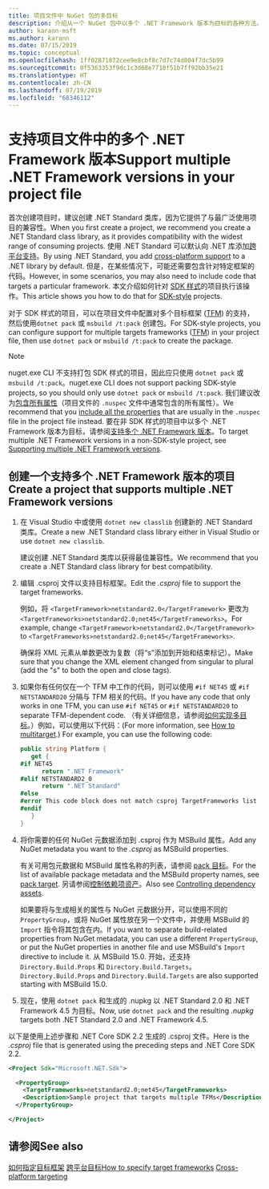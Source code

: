 ```yaml
---
title: 项目文件中 NuGet 包的多目标
description: 介绍从一个 NuGet 包中以多个 .NET Framework 版本为目标的各种方法。
author: karann-msft
ms.author: karann
ms.date: 07/15/2019
ms.topic: conceptual
ms.openlocfilehash: 1ff02871872cee9e8cbf8c7d7c74d804f7dc5b99
ms.sourcegitcommit: 0f5363353f9dc1c3d68e7718f51b7ff92bb35e21
ms.translationtype: HT
ms.contentlocale: zh-CN
ms.lasthandoff: 07/19/2019
ms.locfileid: "68346112"
---
```

# <a name="support-multiple-net-framework-versions-in-your-project-file"></a><span data-ttu-id="0d5ee-103">支持项目文件中的多个 .NET Framework 版本</span><span class="sxs-lookup"><span data-stu-id="0d5ee-103">Support multiple .NET Framework versions in your project file</span></span>

<span data-ttu-id="0d5ee-104">首次创建项目时，建议创建 .NET Standard 类库，因为它提供了与最广泛使用项目的兼容性。</span><span class="sxs-lookup"><span data-stu-id="0d5ee-104">When you first create a project, we recommend you create a .NET Standard class library, as it provides compatibility with the widest range of consuming projects.</span></span> <span data-ttu-id="0d5ee-105">使用 .NET Standard 可以默认向 .NET 库添加[跨平台支持](/dotnet/standard/library-guidance/cross-platform-targeting)。</span><span class="sxs-lookup"><span data-stu-id="0d5ee-105">By using .NET Standard, you add [cross-platform support](/dotnet/standard/library-guidance/cross-platform-targeting) to a .NET library by default.</span></span> <span data-ttu-id="0d5ee-106">但是，在某些情况下，可能还需要包含针对特定框架的代码。</span><span class="sxs-lookup"><span data-stu-id="0d5ee-106">However, in some scenarios, you may also need to include code that targets a particular framework.</span></span> <span data-ttu-id="0d5ee-107">本文介绍如何针对 [SDK 样式](../resources/check-project-format.md)的项目执行该操作。</span><span class="sxs-lookup"><span data-stu-id="0d5ee-107">This article shows you how to do that for [SDK-style](../resources/check-project-format.md) projects.</span></span>

<span data-ttu-id="0d5ee-108">对于 SDK 样式的项目，可以在项目文件中配置对多个目标框架 ([TFM](/dotnet/standard/frameworks)) 的支持，然后使用`dotnet pack` 或 `msbuild /t:pack` 创建包。</span><span class="sxs-lookup"><span data-stu-id="0d5ee-108">For SDK-style projects, you can configure support for multiple targets frameworks ([TFM](/dotnet/standard/frameworks)) in your project file, then use `dotnet pack` or `msbuild /t:pack` to create the package.</span></span>

> [!NOTE]
> <span data-ttu-id="0d5ee-109">nuget.exe CLI 不支持打包 SDK 样式的项目，因此应只使用 `dotnet pack` 或 `msbuild /t:pack`。</span><span class="sxs-lookup"><span data-stu-id="0d5ee-109">nuget.exe CLI does not support packing SDK-style projects, so you should only use `dotnet pack` or `msbuild /t:pack`.</span></span> <span data-ttu-id="0d5ee-110">我们建议改为[包含所有属性](../reference/msbuild-targets.md#pack-target)（项目文件的 `.nuspec` 文件中通常包含的所有属性）。</span><span class="sxs-lookup"><span data-stu-id="0d5ee-110">We recommend that you [include all the properties](../reference/msbuild-targets.md#pack-target) that are usually in the `.nuspec` file in the project file instead.</span></span> <span data-ttu-id="0d5ee-111">要在非 SDK 样式的项目中以多个 .NET Framework 版本为目标，请参阅[支持多个 .NET Framework 版本](supporting-multiple-target-frameworks.md)。</span><span class="sxs-lookup"><span data-stu-id="0d5ee-111">To target multiple .NET Framework versions in a non-SDK-style project, see [Supporting multiple .NET Framework versions](supporting-multiple-target-frameworks.md).</span></span>

## <a name="create-a-project-that-supports-multiple-net-framework-versions"></a><span data-ttu-id="0d5ee-112">创建一个支持多个 .NET Framework 版本的项目</span><span class="sxs-lookup"><span data-stu-id="0d5ee-112">Create a project that supports multiple .NET Framework versions</span></span>

1. <span data-ttu-id="0d5ee-113">在 Visual Studio 中或使用 `dotnet new classlib` 创建新的 .NET Standard 类库。</span><span class="sxs-lookup"><span data-stu-id="0d5ee-113">Create a new .NET Standard class library either in Visual Studio or use `dotnet new classlib`.</span></span>

   <span data-ttu-id="0d5ee-114">建议创建 .NET Standard 类库以获得最佳兼容性。</span><span class="sxs-lookup"><span data-stu-id="0d5ee-114">We recommend that you create a .NET Standard class library for best compatibility.</span></span>

2. <span data-ttu-id="0d5ee-115">编辑 .csproj  文件以支持目标框架。</span><span class="sxs-lookup"><span data-stu-id="0d5ee-115">Edit the *.csproj* file to support the target frameworks.</span></span>

   <span data-ttu-id="0d5ee-116">例如，将 `<TargetFramework>netstandard2.0</TargetFramework>` 更改为 `<TargetFrameworks>netstandard2.0;net45</TargetFrameworks>`。</span><span class="sxs-lookup"><span data-stu-id="0d5ee-116">For example, change `<TargetFramework>netstandard2.0</TargetFramework>` to `<TargetFrameworks>netstandard2.0;net45</TargetFrameworks>`.</span></span>

   <span data-ttu-id="0d5ee-117">确保将 XML 元素从单数更改为复数（将“s”添加到开始和结束标记）。</span><span class="sxs-lookup"><span data-stu-id="0d5ee-117">Make sure that you change the XML element changed from singular to plural (add the "s" to both the open and close tags).</span></span>

3. <span data-ttu-id="0d5ee-118">如果你有任何仅在一个 TFM 中工作的代码，则可以使用 `#if NET45` 或 `#if NETSTANDARD20` 分隔与 TFM 相关的代码。</span><span class="sxs-lookup"><span data-stu-id="0d5ee-118">If you have any code that only works in one TFM, you can use `#if NET45` or `#if NETSTANDARD20` to separate TFM-dependent code.</span></span> <span data-ttu-id="0d5ee-119">（有关详细信息，请参阅[如何实现多目标](/dotnet/core/tutorials/libraries#how-to-multitarget)。）例如，可以使用以下代码：</span><span class="sxs-lookup"><span data-stu-id="0d5ee-119">(For more information, see [How to multitarget](/dotnet/core/tutorials/libraries#how-to-multitarget).) For example, you can use the following code:</span></span>

   ```csharp
   public string Platform {
      get {
   #if NET45
         return ".NET Framework"
   #elif NETSTANDARD2_0
         return ".NET Standard"
   #else
   #error This code block does not match csproj TargetFrameworks list
   #endif
      }
   }
   ```

4. <span data-ttu-id="0d5ee-120">将你需要的任何 NuGet 元数据添加到 .csproj  作为 MSBuild 属性。</span><span class="sxs-lookup"><span data-stu-id="0d5ee-120">Add any NuGet metadata you want to the *.csproj* as MSBuild properties.</span></span>

   <span data-ttu-id="0d5ee-121">有关可用包元数据和 MSBuild 属性名称的列表，请参阅 [pack 目标](../reference/msbuild-targets.md#pack-target)。</span><span class="sxs-lookup"><span data-stu-id="0d5ee-121">For the list of available package metadata and the MSBuild property names, see [pack target](../reference/msbuild-targets.md#pack-target).</span></span> <span data-ttu-id="0d5ee-122">另请参阅[控制依赖项资产](../consume-packages/package-references-in-project-files.md#controlling-dependency-assets)。</span><span class="sxs-lookup"><span data-stu-id="0d5ee-122">Also see [Controlling dependency assets](../consume-packages/package-references-in-project-files.md#controlling-dependency-assets).</span></span>

   <span data-ttu-id="0d5ee-123">如果要将与生成相关的属性与 NuGet 元数据分开，可以使用不同的 `PropertyGroup`，或将 NuGet 属性放在另一个文件中，并使用 MSBuild 的 `Import` 指令将其包含在内。</span><span class="sxs-lookup"><span data-stu-id="0d5ee-123">If you want to separate build-related properties from NuGet metadata, you can use a different `PropertyGroup`, or put the NuGet properties in another file and use MSBuild's `Import` directive to include it.</span></span> <span data-ttu-id="0d5ee-124">从 MSBuild 15.0. 开始，还支持 `Directory.Build.Props` 和 `Directory.Build.Targets`。</span><span class="sxs-lookup"><span data-stu-id="0d5ee-124">`Directory.Build.Props` and `Directory.Build.Targets` are also supported starting with MSBuild 15.0.</span></span>

5. <span data-ttu-id="0d5ee-125">现在，使用 `dotnet pack` 和生成的 .nupkg  以 .NET Standard 2.0 和 .NET Framework 4.5 为目标。</span><span class="sxs-lookup"><span data-stu-id="0d5ee-125">Now, use `dotnet pack` and the resulting *.nupkg* targets both .NET Standard 2.0 and .NET Framework 4.5.</span></span>

<span data-ttu-id="0d5ee-126">以下是使用上述步骤和 .NET Core SDK 2.2 生成的 .csproj  文件。</span><span class="sxs-lookup"><span data-stu-id="0d5ee-126">Here is the *.csproj* file that is generated using the preceding steps and .NET Core SDK 2.2.</span></span>

```xml
<Project Sdk="Microsoft.NET.Sdk">

  <PropertyGroup>
    <TargetFrameworks>netstandard2.0;net45</TargetFrameworks>
    <Description>Sample project that targets multiple TFMs</Description>
  </PropertyGroup>

</Project>
```

## <a name="see-also"></a><span data-ttu-id="0d5ee-127">请参阅</span><span class="sxs-lookup"><span data-stu-id="0d5ee-127">See also</span></span>

<span data-ttu-id="0d5ee-128">[如何指定目标框架](/dotnet/standard/frameworks#how-to-specify-target-frameworks)
[跨平台目标](/dotnet/standard/library-guidance/cross-platform-targeting)</span><span class="sxs-lookup"><span data-stu-id="0d5ee-128">[How to specify target frameworks](/dotnet/standard/frameworks#how-to-specify-target-frameworks)
[Cross-platform targeting](/dotnet/standard/library-guidance/cross-platform-targeting)</span></span>
